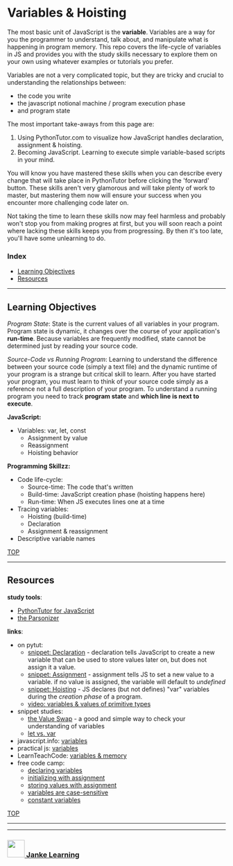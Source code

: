 # Variables & Hoisting

The most basic unit of JavaScript is the __variable__. Variables are a way for you the programmer to understand, talk about, and manipulate what is happening in program memory.   This repo covers the life-cycle of variables in JS and provides you with the study skills necessary to explore them on your own using whatever examples or tutorials you prefer. 

Variables are not a very complicated topic, but they are tricky and crucial to understanding the relationships between:
  * the code you write
  * the javascript notional machine / program execution phase
  * and program state

The most important take-aways from this page are:
1. Using PythonTutor.com to visualize how JavaScript handles declaration, assignment & hoisting.
3. Becoming JavaScript. Learning to execute simple variable-based scripts in your mind.

You will know you have mastered these skills when you can describe every change that will take place in PythonTutor before clicking the 'forward' button.  These skills aren't very glamorous and will take plenty of work to master, but mastering them now will ensure your success when you encounter more challenging code later on. 

Not taking the time to learn these skills now may feel harmless and probably won't stop you from making progres at first, but you will soon reach a point where lacking these skills keeps you from progressing.  By then it's too late, you'll have some unlearning to do. 


### Index
* [Learning Objectives](#learning-objectives)
* [Resources](#resources)

---

## Learning Objectives

_Program State_: State is the current values of all variables in your program.  Program state is dynamic, it changes over the course of your application's __run-time__. Because variables are frequently modified, state cannot be determined just by reading your source code.  

_Source-Code vs Running Program_: Learning to understand the difference between your source code (simply a text file) and the dynamic runtime of your program is a strange but critical skill to learn.  After you have started your program, you must learn to think of your source code simply as a reference not a full description of your program.  To understand a running program you need to track __program state__ and __which line is next to execute__.



__JavaScript:__
* Variables: var, let, const
  * Assignment by value
  * Reassignment
  * Hoisting behavior

__Programming Skillzz:__
* Code life-cycle:
  * Source-time: The code that's written
  * Build-time: JavaScript creation phase (hoisting happens here)
  * Run-time: When JS executes lines one at a time
* Tracing variables:
  * Hoisting (build-time)
  * Declaration
  * Assignment & reassignment
* Descriptive variable names




[TOP](#variables-&-hoisting)

---

## Resources


__study tools__:
* [PythonTutor for JavaScript](http://pythontutor.com/javascript.html#)
* [the Parsonizer](https://janke-learning.github.io/parsonizer/)

__links__:
* on pytut: 
    * [snippet: Declaration](https://goo.gl/dGfhNj) - declaration tells JavaScript to create a new variable that can be used to store values later on, but does not assign it a value. 
    * [snippet: Assignment](https://goo.gl/14s6vU) - assignment tells JS to set a new value to a variable. if no value is assigned, the variable will default to _undefined_
    * [snippet: Hoisting](https://goo.gl/Ruc4gB) - JS declares (but not defines) "var" variables during the _creation phase_ of a program.
    * [video: variables & values of primitive types](https://www.youtube.com/watch?v=pHt_tKYUgbo&index=2&list=PLzV58Zm8FuBJFfQN5il3ujx6FDAY8Ds3u)
* snippet studies:
    * [the Value Swap](https://github.com/janke-learning/value-swap) - a good and simple way to check your understanding of variables
    * [let vs. var](https://github.com/janke-learning/hoisting-variables)
* javascript.info: [variables](http://javascript.info/variables) 
* practical js: [variables](https://shawnr.gitbooks.io/practical-introduction-to-javascript/content/basic-syntax/45-variables.html)
* LearnTeachCode: [variables & memory](https://github.com/LearnTeachCode/intro-javascript-class/blob/july-aug-2018/week-1/1-8-memory-variables.md)
* free code camp:
    * [declaring variables](https://learn.freecodecamp.org/javascript-algorithms-and-data-structures/basic-javascript/declare-javascript-variables/)
    * [initializing with assignment](https://learn.freecodecamp.org/javascript-algorithms-and-data-structures/basic-javascript/initializing-variables-with-the-assignment-operator/)
    * [storing values with assignment](https://learn.freecodecamp.org/javascript-algorithms-and-data-structures/basic-javascript/storing-values-with-the-assignment-operator/)
    * [variables are case-sensitive](https://learn.freecodecamp.org/javascript-algorithms-and-data-structures/basic-javascript/understanding-case-sensitivity-in-variables/)
    * [constant variables](https://learn.freecodecamp.org/javascript-algorithms-and-data-structures/es6/declare-a-read-only-variable-with-the-const-keyword/)



[TOP](#variables-&-hoisting)


___
___
### <a href="http://janke-learning.org" target="_blank"><img src="https://user-images.githubusercontent.com/18554853/50098409-22575780-021c-11e9-99e1-962787adaded.png" width="40" height="40"></img> Janke Learning</a>
